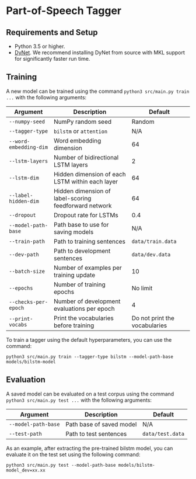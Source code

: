 # Part-of-Speech Tagger
## Requirements and Setup

* Python 3.5 or higher.
* [DyNet](https://github.com/clab/dynet). We recommend installing DyNet from source with MKL support for significantly faster run time.

## Training

A new model can be trained using the command `python3 src/main.py train ...` with the following arguments:

Argument | Description | Default
--- | --- | ---
`--numpy-seed` | NumPy random seed | Random
`--tagger-type` | `bilstm` or `attention` | N/A
`--word-embedding-dim` | Word embedding dimension | 64
`--lstm-layers` | Number of bidirectional LSTM layers | 2
`--lstm-dim` | Hidden dimension of each LSTM within each layer | 64
`--label-hidden-dim` | Hidden dimension of label-scoring feedforward network | 64
`--dropout` | Dropout rate for LSTMs | 0.4
`--model-path-base` | Path base to use for saving models | N/A
`--train-path` | Path to training sentences | `data/train.data`
`--dev-path` | Path to development sentences | `data/dev.data`
`--batch-size` | Number of examples per training update | 10
`--epochs` | Number of training epochs | No limit
`--checks-per-epoch` | Number of development evaluations per epoch | 4
`--print-vocabs` | Print the vocabularies before training | Do not print the vocabularies

To train a tagger using the default hyperparameters, you can use the command:

```
python3 src/main.py train --tagger-type bilstm --model-path-base models/bilstm-model
```

## Evaluation

A saved model can be evaluated on a test corpus using the command `python3 src/main.py test ...` with the following arguments:

Argument | Description | Default
--- | --- | ---
`--model-path-base` | Path base of saved model | N/A
`--test-path` | Path to test sentences | `data/test.data`


As an example, after extracting the pre-trained bilstm model, you can evaluate it on the test set using the following command:

```
python3 src/main.py test --model-path-base models/bilstm-model_dev=xx.xx
```
